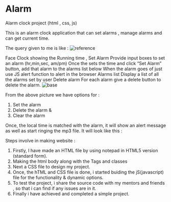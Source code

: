 # Alarm
Alarm clock project (html , css, js)

This is an alarm clock application that can set alarms , manage alarms and can get current time.


The query given to me is like :
![reference](https://github.com/Jayanth-j-FSD/Alarm/assets/91666489/246cd289-5d95-47f8-ab62-14ebba1960f8)




Face Clock showing the Running time , Set Alarm Provide input boxes to set an alarm (hr,min,sec, am/pm) Once the sets the time and click “Set Alarm” button, add that alarm to the alarms list below When the alarm goes of just use JS alert function to alert in the browser  Alarms list Display a list of all the alarms set by user Delete alarm For each alarm give a delete button to delete the alarm.
![base](https://github.com/Jayanth-j-FSD/Alarm/assets/91666489/1b8dc4ed-5e31-49a2-8935-05eba281b180)


From the above picture we have options for :
1. Set the alarm
2. Delete the alarm &
3. Clear the alarm

Once, the local time is matched with the alarm, it will show an alert message as well as start ringing the mp3 file. 
It will look like this :

Steps involve in making website :
1. Firstly, I have made an HTML file by using notepad in HTML5 version (standard form).
2. Making the html body along with the Tags and classes
3. Next a CSS file to design my project.
4. Once, the hTML and CSS file is done, i started buiding the jS(javascript) file for the functionality & dynamic options.
5. To test the project, i share the source code with my mentors and friends , so that i can find  if any issues are in it.
6. Finally i have achieved and completed a simple project.

